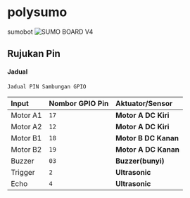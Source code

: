 # polysumo
sumobot 
![SUMO BOARD V4](https://github.com/Husainiaza/polysumo/assets/148662620/7cac4a86-6901-482d-9855-cd177d57fc49)

## Rujukan Pin

#### Jadual

```http
Jadual PIN Sambungan GPIO
```

| Input     | Nombor GPIO Pin     | Aktuator/Sensor      |
| :-------- | :-------            | :------------------- |
| Motor A1  |  `17`               | **Motor A DC Kiri**  |
| Motor A2  |  `12`               | **Motor A DC Kiri**  |
| Motor B1  |  `18`               | **Motor B DC Kanan** |
| Motor B2  |  `19`               | **Motor A DC Kanan** |
| Buzzer    |  `03`               | **Buzzer(bunyi)**    |
| Trigger   |  `2`                | **Ultrasonic**       |
| Echo      |  `4`                | **Ultrasonic**       |
